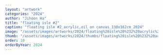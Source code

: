 ```yaml
---
layout: "artwork"
categories: "2024"
author: "Jihoon Ha"
title: "floating isle #2"
caption: "floating isle #2_acrylic,oil on canvas_130x162cm_2024"
image: "/assets/images/artworks/2024/floating%20isle%20%232%20acrylic%2Coil%20on%20canvas%20130x162cm%202024.jpg"
thumb: "/assets/images/artworks/2024/thumbs/floating%20isle%20%232%20acrylic%2Coil%20on%20canvas%20130x162cm%202024.jpg"
order: 10
orderByYear: 2024
---
```

